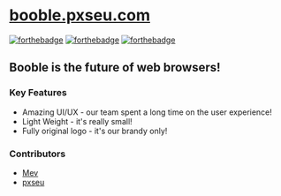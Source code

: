 # [booble.pxseu.com](https://booble.pxseu.com)

[![forthebadge](https://forthebadge.com/images/badges/validated-html5.svg)](https://forthebadge.com)
[![forthebadge](https://forthebadge.com/images/badges/designed-in-ms-paint.svg)](https://forthebadge.com)
[![forthebadge](https://forthebadge.com/images/badges/60-percent-of-the-time-works-every-time.svg)](https://forthebadge.com)

## Booble is the future of web browsers!

### Key Features

-   Amazing UI/UX - our team spent a long time on the user experience!
-   Light Weight - it's really small!
-   Fully original logo - it's our brandy only!

### Contributors

-   [Mev](https://github.com/mev2137)
-   [pxseu](https://github.com/pxseu)
